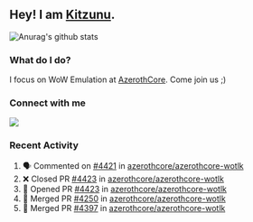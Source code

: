 ## Hey! I am [Kitzunu](https://Github.com/Kitzunu).

![Anurag's github stats](https://github-readme-stats.kitzunu.vercel.app/api?username=Kitzunu&show_icons=true)

### What do I do?

I focus on WoW Emulation at [AzerothCore](https://Github.com/AzerothCore). Come join us ;)

### Connect with me
[![](https://img.shields.io/badge/AzerothCore%20Discord-Connect%20with%20me!-green)](https://discord.com/invite/gkt4y2x)

### Recent Activity

<!--START_SECTION:activity-->
1. 🗣 Commented on [#4421](https://github.com/azerothcore/azerothcore-wotlk/issues/4421) in [azerothcore/azerothcore-wotlk](https://github.com/azerothcore/azerothcore-wotlk)
2. ❌ Closed PR [#4423](https://github.com/azerothcore/azerothcore-wotlk/pull/4423) in [azerothcore/azerothcore-wotlk](https://github.com/azerothcore/azerothcore-wotlk)
3. 💪 Opened PR [#4423](https://github.com/azerothcore/azerothcore-wotlk/pull/4423) in [azerothcore/azerothcore-wotlk](https://github.com/azerothcore/azerothcore-wotlk)
4. 🎉 Merged PR [#4250](https://github.com/azerothcore/azerothcore-wotlk/pull/4250) in [azerothcore/azerothcore-wotlk](https://github.com/azerothcore/azerothcore-wotlk)
5. 🎉 Merged PR [#4397](https://github.com/azerothcore/azerothcore-wotlk/pull/4397) in [azerothcore/azerothcore-wotlk](https://github.com/azerothcore/azerothcore-wotlk)
<!--END_SECTION:activity-->
